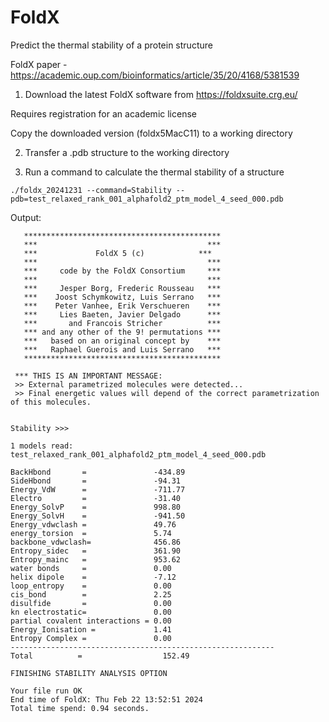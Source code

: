 # FoldX

Predict the thermal stability of a protein structure

FoldX paper - https://academic.oup.com/bioinformatics/article/35/20/4168/5381539

1. Download the latest FoldX software from https://foldxsuite.crg.eu/

Requires registration for an academic license

Copy the downloaded version (foldx5MacC11) to a working directory

2. Transfer a .pdb structure to the working directory

3. Run a command to calculate the thermal stability of a structure

```
./foldx_20241231 --command=Stability --pdb=test_relaxed_rank_001_alphafold2_ptm_model_4_seed_000.pdb
```

Output:
```
   ********************************************
   ***                                      ***
   ***             FoldX 5 (c)            ***
   ***                                      ***
   ***     code by the FoldX Consortium     ***
   ***                                      ***
   ***     Jesper Borg, Frederic Rousseau   ***
   ***    Joost Schymkowitz, Luis Serrano   ***
   ***    Peter Vanhee, Erik Verschueren    ***
   ***     Lies Baeten, Javier Delgado      ***
   ***       and Francois Stricher          ***
   *** and any other of the 9! permutations ***
   ***   based on an original concept by    ***
   ***   Raphael Guerois and Luis Serrano   ***
   ********************************************

 *** THIS IS AN IMPORTANT MESSAGE: 
 >> External parametrized molecules were detected...
 >> Final energetic values will depend of the correct parametrization of this molecules. 


Stability >>>

1 models read: test_relaxed_rank_001_alphafold2_ptm_model_4_seed_000.pdb

BackHbond       =               -434.89
SideHbond       =               -94.31
Energy_VdW      =               -711.77
Electro         =               -31.40
Energy_SolvP    =               998.80
Energy_SolvH    =               -941.50
Energy_vdwclash =               49.76
energy_torsion  =               5.74
backbone_vdwclash=              456.86
Entropy_sidec   =               361.90
Entropy_mainc   =               953.62
water bonds     =               0.00
helix dipole    =               -7.12
loop_entropy    =               0.00
cis_bond        =               2.25
disulfide       =               0.00
kn electrostatic=               0.00
partial covalent interactions = 0.00
Energy_Ionisation =             1.41
Entropy Complex =               0.00
-----------------------------------------------------------
Total          = 				  152.49

FINISHING STABILITY ANALYSIS OPTION

Your file run OK
End time of FoldX: Thu Feb 22 13:52:51 2024
Total time spend: 0.94 seconds.
```
